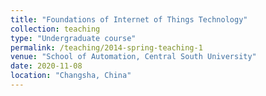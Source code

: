```yaml
---
title: "Foundations of Internet of Things Technology"
collection: teaching
type: "Undergraduate course"
permalink: /teaching/2014-spring-teaching-1
venue: "School of Automation, Central South University"
date: 2020-11-08
location: "Changsha, China"
---
```


